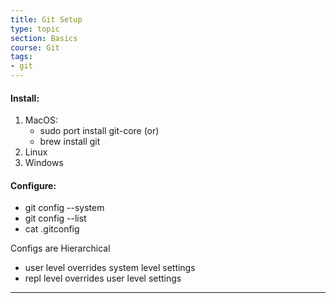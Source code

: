 ```yaml
---
title: Git Setup
type: topic
section: Basics
course: Git
tags:
- git
---
```

#### Install:
1. MacOS:
    - sudo port install git-core (or)
    - brew install git
2. Linux
3. Windows

#### Configure:
- git config --system
- git config --list
- cat .gitconfig

Configs are Hierarchical
- user level overrides system level settings
- repl level overrides user level settings






---